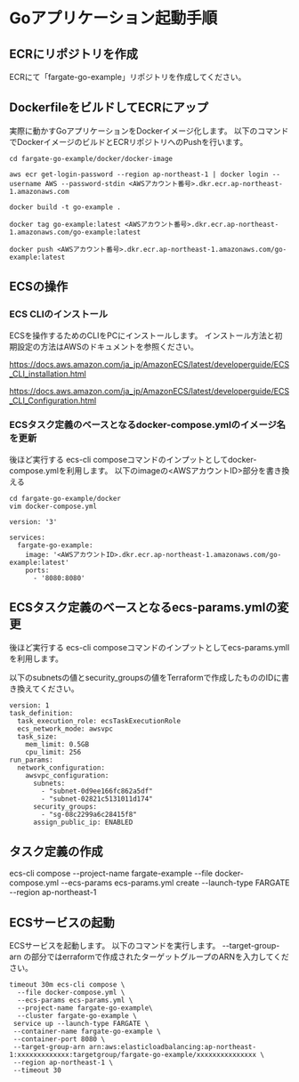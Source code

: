 # Goアプリケーション起動手順

## ECRにリポジトリを作成

ECRにて「fargate-go-example」リポジトリを作成してください。

## DockerfileをビルドしてECRにアップ

実際に動かすGoアプリケーションをDockerイメージ化します。
以下のコマンドでDockerイメージのビルドとECRリポジトリへのPushを行います。

```
cd fargate-go-example/docker/docker-image

aws ecr get-login-password --region ap-northeast-1 | docker login --username AWS --password-stdin <AWSアカウント番号>.dkr.ecr.ap-northeast-1.amazonaws.com

docker build -t go-example .

docker tag go-example:latest <AWSアカウント番号>.dkr.ecr.ap-northeast-1.amazonaws.com/go-example:latest

docker push <AWSアカウント番号>.dkr.ecr.ap-northeast-1.amazonaws.com/go-example:latest

```

## ECSの操作

### ECS CLIのインストール

ECSを操作するためのCLIをPCにインストールします。
インストール方法と初期設定の方法はAWSのドキュメントを参照ください。

https://docs.aws.amazon.com/ja_jp/AmazonECS/latest/developerguide/ECS_CLI_installation.html

https://docs.aws.amazon.com/ja_jp/AmazonECS/latest/developerguide/ECS_CLI_Configuration.html


### ECSタスク定義のベースとなるdocker-compose.ymlのイメージ名を更新

後ほど実行する ecs-cli composeコマンドのインプットとしてdocker-compose.ymlを利用します。
以下のimageの<AWSアカウントID>部分を書き換える

```
cd fargate-go-example/docker
vim docker-compose.yml

version: '3'

services:
  fargate-go-example:
    image: '<AWSアカウントID>.dkr.ecr.ap-northeast-1.amazonaws.com/go-example:latest'
    ports:
      - '8080:8080'
```


##  ECSタスク定義のベースとなるecs-params.ymlの変更

後ほど実行する ecs-cli composeコマンドのインプットとしてecs-params.ymllを利用します。


以下のsubnetsの値とsecurity_groupsの値をTerraformで作成したもののIDに書き換えてください。

```
version: 1
task_definition:
  task_execution_role: ecsTaskExecutionRole
  ecs_network_mode: awsvpc
  task_size:
    mem_limit: 0.5GB
    cpu_limit: 256
run_params:
  network_configuration:
    awsvpc_configuration:
      subnets:
        - "subnet-0d9ee166fc862a5df"
        - "subnet-02821c5131011d174"
      security_groups:
        - "sg-08c2299a6c28415f8"
      assign_public_ip: ENABLED
```


## タスク定義の作成
ecs-cli compose --project-name fargate-example --file docker-compose.yml --ecs-params ecs-params.yml create --launch-type FARGATE  --region ap-northeast-1 


## ECSサービスの起動
ECSサービスを起動します。
以下のコマンドを実行します。
 --target-group-arn の部分ではerraformで作成されたターゲットグループのARNを入力してください。

```
timeout 30m ecs-cli compose \
  --file docker-compose.yml \
  --ecs-params ecs-params.yml \
  --project-name fargate-go-example\
  --cluster fargate-go-example \
 service up --launch-type FARGATE \
 --container-name fargate-go-example \
 --container-port 8080 \
 --target-group-arn arn:aws:elasticloadbalancing:ap-northeast-1:xxxxxxxxxxxxx:targetgroup/fargate-go-example/xxxxxxxxxxxxxxx \
 --region ap-northeast-1 \
 --timeout 30

```
